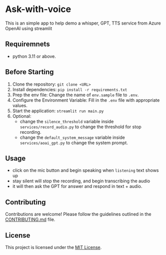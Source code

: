 # Ask-with-voice

This is an simple app to help demo a whisper, GPT, TTS service from Azure OpenAI using streamlit

## Requiremnets

- python 3.11 or above.

## Before Starting

1. Clone the repository: `git clone <URL>`
2. Install dependencies: `pip install -r requirements.txt`
3. Prep the env file: Change the name of `env.sample` file to `.env`.
4. Configure the Environment Variable: Fill in the `.env` file with appropriate values.
5. Start the application: `streamlit run main.py`
6. Optional:
    - change the `silence_threshold` variable inside `services/record_audio.py` to change the threshold for stop recording.
    - change the `default_system_message` variable inside `services/aoai_gpt.py` to change the system prompt.

## Usage

- click on the mic button and begin speaking when `listening` text shows up
- stay silent will stop the recording, and begin transcribing the audio
- it will then ask the GPT for answer and respond in text + audio.

## Contributing

Contributions are welcome! Please follow the guidelines outlined in the [CONTRIBUTING.md](CONTRIBUTING.md) file.

## License

This project is licensed under the [MIT License](LICENSE).
